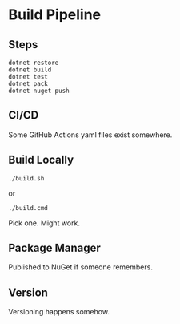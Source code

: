 # Build Pipeline

## Steps

```
dotnet restore
dotnet build
dotnet test
dotnet pack
dotnet nuget push
```

## CI/CD

Some GitHub Actions yaml files exist somewhere.

## Build Locally

```
./build.sh
```
or
```
./build.cmd
```

Pick one. Might work.

## Package Manager

Published to NuGet if someone remembers.

## Version

Versioning happens somehow.